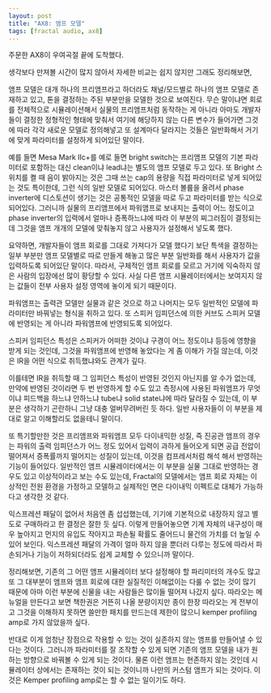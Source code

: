 ```yaml
---
layout: post
title: "AX8: 앰프 모델"
tags: [fractal audio, ax8]
---
```


주문한 AX8이 우여곡절 끝에 도착했다. 

생각보다 만져볼 시간이 많지 않아서 자세한 비교는 쉽지 않지만 그래도 정리해보면,

앰프 모델은 대개 하나의 프리앰프라고 하더라도 채널/모드별로 하나의 앰프 모델로 존재하고 있고, 톤을 결정하는 주된 부분만을 모델한 것으로 보여진다. 무슨 말이냐면 회로를 전체적으로 시뮬레이션해서 실물의 프리앰프처럼 동작하는 게 아니라 아마도 개발자들이 결정한 정형적인 형태에 맞춰서 여기에 해당하지 않는 다른 변수가 들어가면 그것에 따라 각각 새로운 모델로 정의해넣고 또 설계마다 달라지는 것들은 일반화해서 거기에 맞게 파라미터를 설정하게 되어있단 말이다.

예를 들면 Mesa Mark IIc+를 예로 들면 bright switch는 프리앰프 모델의 기본 파라미터로 포함하는 대신 clean이냐 lead냐는 별도의 앰프 모델로 두고 있다. 또 Bright 스위치를 켤 때 음이 밝아지는 것은 그때 쓰는 cap의 용량을 직접 파라미터로 넣게 되어있는 것도 특이한데, 그런 식의 일반 모델로 되어있다. 마스터 볼륨을 올려서 phase inverter에 디스토션이 생기는 것은 공통적인 모델을 따로 두고 파라미터를 받는 식으로 되어있다. 그러니까 실물의 프리앰프에서 파워앰프로 보내지는 출력이 어느 정도이고 phase inverter의 입력에서 얼마나 증폭하느냐에 따라 이 부분의 찌그러짐이 결정되는데 그것을 앰프 개개의 모델에 맞춰놓지 않고 사용자가 설정해서 넣도록 했다. 

요약하면, 개발자들이 앰프 회로를 그대로 가져다가 모델 했다기 보단 특색을 결정하는 일부 부분만 앰프 모델별로 따로 만들게 해놓고 많은 부분 일반화를 해서 사용자가 값을 입력하도록 되어있단 말이다. 따라서, 구체적인 앰프 회로를 모르고 거기에 익숙하지 않은 사람의 입장에선 많이 황당할 수 있다. 사실 다른 앰프 시뮬레이터에서는 보여지지 않는 값들이 전부 사용자 설정 영역에 놓이게 되기 때문이다. 

파워앰프는 출력관 모델만 실물과 같은 것으로 하고 나머지는 모두 일반적인 모델에 파라미터만 바꿔넣는 형식을 취하고 있다. 또 스피커 임피던스에 의한 커브도 스피커 모델에 반영되는 게 아니라 파워앰프에 반영되도록 되어있다. 

스피커 임피던스 특성은 스피커가 어떠한 것이냐 구경이 어느 정도이냐 등등에 영향을 받게 되는 것인데, 그것을 파워앰프에 반영해 놓았다는 게 좀 이해가 가질 않는데, 이것은 IR을 어떤 식으로 취득했냐와도 관계가 깊다.

이를테면 IR을 취득할 때 그 임피던스 특성이 반영된 것인지 아닌지를 알 수가 없는데, 만약에 반영된 것이라면 두 번 반영하게 할 수도 있고 측정시에 사용된 파워앰프가 무엇이냐 피드백을 하느냐 안하느냐 tube냐 solid state냐에 따라 달라질 수 있는데, 이 부분은 생각하기 곤란하니 그냥 대충 얼버무려버린 듯 하다. 일반 사용자들이 이 부분을 제대로 알고 이해할리도 없을테니 말이다. 

또 특기할만한 것은 프리앰프와 파워앰프 모두 다이내믹한 성질, 즉 진공관 앰프의 경우는 파워의 출력 임피던스가 어느 정도 있어서 입력이 과하게 들어오게 되면 공급 전압이 떨어져서 증폭률까지 떨어지는 성질이 있는데, 이것을 컴프레서처럼 해석 해서 반영하는 기능이 들어있다. 일반적인 앰프 시뮬레이터에서는 이 부분을 실물 그대로 반영하는 경우도 있고 이상적이라고 보는 수도 있는데, Fractal의 모델에서는 앰프 회로 자체는 이상적인 전원 환경을 가정하고 모델하고 실제적인 면은 다이내믹 이펙트로 대체가 가능하다고 생각한 것 같다. 

익스프레션 패달이 없어서 처음엔 좀 섭섭했는데, 기기에 기본적으로 내장하지 않고 별도로 구매하라고 한 결정은 잘한 듯 싶다. 이렇게 만들어놓으면 기계 자체의 내구성이 매우 높아지고 먼지의 유입도 작아지고 파손될 확률도 줄어드니 물건의 가치를 더 높일 수 있어 보인다. 익스프레션 패달의 가격이 얼마 하지 않을 뿐더러 다루는 정도에 따라서 파손되거나 기능이 저하되더라도 쉽게 교체할 수 있으니까 말이다.

정리해보면, 기존의 그 어떤 앰프 시뮬레이터 보다 설정해야 할 파리미터의 개수도 많고 또 그 대부분이 앰프와 앰프 회로에 대한 실질적인 이해없이는 다룰 수 없는 것이 많기 때문에 아마 이런 부분에 신물을 내는 사람들은 많이들 떨어져 나갔지 싶다. 따라오는 메뉴얼을 만든다고 보면 책한권은 거뜬히 나올 분량이지만 종이 한장 따라오는 게 전부이고 그것을 이해하지 못하면 쓸만한 패치를 만드는데 제한이 많으니 kemper profiling amp로 가지 않았을까 싶다.

반대로 이게 엄청난 장점으로 작용할 수 있는 것이 실존하지 않는 앰프를 만들어낼 수 있다는 것이다. 그러니까 파라미터를 잘 조작할 수 있게 되면 기존의 앰프 모델을 내가 원하는 방향으로 바꿔볼 수 있게 되는 것이다. 물론 이런 앰프는 현존하지 않는 것인데 시뮬레이터 상에서는 존재하는 것이 되는 것이니까 나만의 커스텀 앰프가 되는 것이다. 이것은 Kemper profiling amp로는 할 수 없는 일이기도 하다. 
